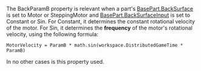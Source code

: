 The BackParamB property is relevant when a part's [BasePart.BackSurface](https://developer.roblox.com/api-reference/property/BasePart/BackSurface) is set to Motor or SteppingMotor and [BasePart.BackSurfaceInput](https://developer.roblox.com/api-reference/property/BasePart/BackSurfaceInput) is set to Constant or Sin. For Constant, it determines the constant rotational velocity of the motor. For Sin, it determines the **frequency** of the motor's rotational velocity, using the following formula:

`MotorVelocity = ParamB * math.sin(workspace.DistributedGameTime * ParamB)`

In no other cases is this property used.